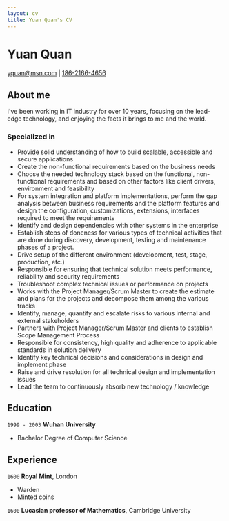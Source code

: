 ```yaml
---
layout: cv
title: Yuan Quan's CV
---
```

# Yuan Quan

<div id="webaddress">
<a href="yquan@msn.com">yquan@msn.com</a>
| <a href="tel://186-2166-4656">186-2166-4656</a>
</div>


## About me

I've been working in IT industry for over 10 years, focusing on the lead-edge technology, and enjoying the facts it brings to me and the world.

### Specialized in

- Provide solid understanding of how to build scalable, accessible and secure applications
- Create the non-functional requirements based on the business needs
- Choose the needed technology stack based on the functional, non-functional requirements and based on other factors like client drivers, environment and feasibility
- For system integration and platform implementations, perform the gap analysis between business requirements and the platform features and design the configuration, customizations, extensions, interfaces required to meet the requirements
- Identify and design dependencies with other systems in the enterprise
- Establish steps of doneness for various types of technical activities that are done during discovery, development, testing and maintenance phases of a project.
- Drive setup of the different environment (development, test, stage, production, etc.)
- Responsible for ensuring that technical solution meets performance, reliability and security requirements
- Troubleshoot complex technical issues or performance on projects
- Works with the Project Manager/Scrum Master to create the estimate and plans for the projects and decompose them among the various tracks
- Identify, manage, quantify and escalate risks to various internal and external stakeholders
- Partners with Project Manager/Scrum Master and clients to establish Scope Management Process
- Responsible for consistency, high quality and adherence to applicable standards in solution delivery
- Identify key technical decisions and considerations in design and implement phase
- Raise and drive resolution for all technical design and implementation issues
- Lead the team to continuously absorb new technology / knowledge


## Education

`1999 - 2003`
__Wuhan University__

- Bachelor Degree of Computer Science


## Experience

`1600`
__Royal Mint__, London

- Warden
- Minted coins

`1600`
__Lucasian professor of Mathematics__, Cambridge University


<!-- ### Footer

Last updated: November 2021 -->



